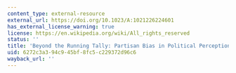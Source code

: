 ```yaml
---
content_type: external-resource
external_url: https://doi.org/10.1023/A:1021226224601
has_external_license_warning: true
license: https://en.wikipedia.org/wiki/All_rights_reserved
status: ''
title: 'Beyond the Running Tally: Partisan Bias in Political Perceptions'
uid: 6272c3a3-94c9-45bf-8fc5-c229372d96c6
wayback_url: ''
---
```

